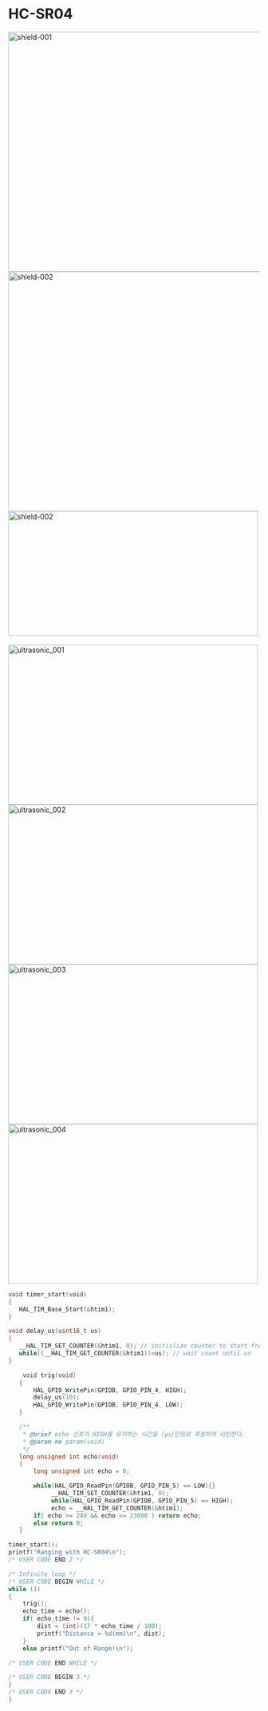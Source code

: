 # HC-SR04

<img width="600" height="480" alt="shield-001" src="https://github.com/user-attachments/assets/4c7f5dc6-ffe6-4f62-bcb1-376dc55e13a9" />
<br>
<img width="600" height="480" alt="shield-002" src="https://github.com/user-attachments/assets/e67d445b-c3b0-483c-92b6-4100a39a662e" />
<br>

<img width="500" height="250" alt="shield-002" src="https://github.com/user-attachments/assets/48183bb9-3a11-42a8-9ab9-c07975e4e6f8" />
<br><br>
<img width="500" height="320" alt="ultrasonic_001" src="https://github.com/user-attachments/assets/1827803d-4843-4b12-a703-df4b046097b6" />
<br>
<img width="500" height="320" alt="ultrasonic_002" src="https://github.com/user-attachments/assets/4fcc69d9-bb62-4270-856b-af036091733e" />
<br>
<img width="500" height="320" alt="ultrasonic_003" src="https://github.com/user-attachments/assets/3d8242ce-dfee-400f-bc4e-84e069c0e1b2" />
<br>
<img width="500" height="320" alt="ultrasonic_004" src="https://github.com/user-attachments/assets/878c5a3f-8f04-4ad9-b35d-cde7ff035420" />
<br>


```c
void timer_start(void)
{
   HAL_TIM_Base_Start(&htim1);
}
```

```c
void delay_us(uint16_t us)
{
   __HAL_TIM_SET_COUNTER(&htim1, 0); // initislize counter to start from 0
   while((__HAL_TIM_GET_COUNTER(&htim1))<us); // wait count until us
}
```

```c
    void trig(void)
   {
       HAL_GPIO_WritePin(GPIOB, GPIO_PIN_4, HIGH);
       delay_us(10);
       HAL_GPIO_WritePin(GPIOB, GPIO_PIN_4, LOW);
   }

   /**
    * @brief echo 신호가 HIGH를 유지하는 시간을 (㎲)단위로 측정하여 리턴한다.
    * @param no param(void)
    */
   long unsigned int echo(void)
   {
       long unsigned int echo = 0;

       while(HAL_GPIO_ReadPin(GPIOB, GPIO_PIN_5) == LOW){}
            __HAL_TIM_SET_COUNTER(&htim1, 0);
            while(HAL_GPIO_ReadPin(GPIOB, GPIO_PIN_5) == HIGH);
            echo = __HAL_TIM_GET_COUNTER(&htim1);
       if( echo >= 240 && echo <= 23000 ) return echo;
       else return 0;
   }
```

```c
timer_start();
printf("Ranging with HC-SR04\n");
/* USER CODE END 2 */

/* Infinite loop */
/* USER CODE BEGIN WHILE */
while (1)
{
    trig();
    echo_time = echo();
    if( echo_time != 0){
        dist = (int)(17 * echo_time / 100);
        printf("Distance = %d(mm)\n", dist);
    }
    else printf("Out of Range!\n");

/* USER CODE END WHILE */

/* USER CODE BEGIN 3 */
}
/* USER CODE END 3 */
}
```

